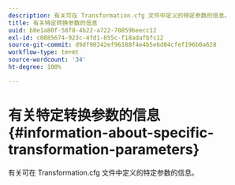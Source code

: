 ```yaml
---
description: 有关可在 Transformation.cfg 文件中定义的特定参数的信息。
title: 有关特定转换参数的信息
uuid: b8e1a80f-58f8-4b22-a722-70859beecc12
exl-id: c0885674-923c-4fd1-855c-f18adafbfc12
source-git-commit: d9df90242ef96188f4e4b5e6d04cfef196b0a628
workflow-type: tm+mt
source-wordcount: '34'
ht-degree: 100%

---
```


# 有关特定转换参数的信息{#information-about-specific-transformation-parameters}

有关可在 Transformation.cfg 文件中定义的特定参数的信息。
